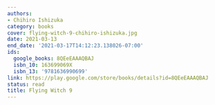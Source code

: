 ```yaml
---
authors:
- Chihiro Ishizuka
category: books
cover: flying-witch-9-chihiro-ishizuka.jpg
date: 2021-03-13
end_date: '2021-03-17T14:12:23.138026-07:00'
ids:
  google_books: 8QEeEAAAQBAJ
  isbn_10: 163699069X
  isbn_13: '9781636990699'
link: https://play.google.com/store/books/details?id=8QEeEAAAQBAJ
status: read
title: Flying Witch 9
---
```

